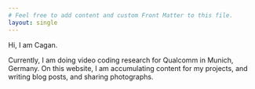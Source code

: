 ```yaml
---
# Feel free to add content and custom Front Matter to this file.
layout: single
---
```



Hi, I am Cagan.

Currently, I am doing video coding research for Qualcomm in Munich, Germany. On this website, I am accumulating content for my projects,
and writing blog posts, and sharing photographs.